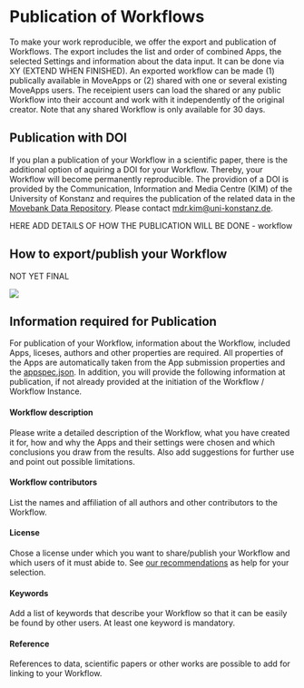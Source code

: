 # Publication of Workflows

To make your work reproducible, we offer the export and publication of Workflows. The export includes the list and order of combined Apps, the selected Settings and information about the data input. It can be done via XY (EXTEND WHEN FINISHED). An exported workflow can be made (1) publically available in MoveApps or (2) shared with one or several existing MoveApps users. The receipient users can load the shared or any public Workflow into their account and work with it independently of the original creator. Note that any shared Workflow is only available for 30 days.

## Publication with DOI
If you plan a publication of your Workflow in a scientific paper, there is the additional option of aquiring a DOI for your Workflow. Thereby, your Workflow will become permanently reproducible. The providion of a DOI is provided by the Communication, Information and Media Centre (KIM) of the University of Konstanz and requires the publication of the related data in the [Movebank Data Repository](https://www.datarepository.movebank.org/). Please contact [mdr.kim@uni-konstanz.de](mdr.kim@uni-konstanz.de).

HERE ADD DETAILS OF HOW THE PUBLICATION WILL BE DONE - workflow


## How to export/publish your Workflow
NOT YET FINAL

![](../files/Workflow_export.png)


## Information required for Publication
For publication of your Workflow, information about the Workflow, included Apps, liceses, authors and other properties are required. All properties of the Apps are automatically taken from the App submission properties and the [appspec.json](appspec.md). In addition, you will provide the following information at publication, if not already provided at the initiation of the Workflow / Workflow Instance.

#### Workflow description
Please write a detailed description of the Workflow, what you have created it for, how and why the Apps and their settings were chosen and which conclusions you draw from the results. Also add suggestions for further use and point out possible limitations.

#### Workflow contributors
List the names and affiliation of all authors and other contributors to the Workflow.

#### License
Chose a license under which you want to share/publish your Workflow and which users of it must abide to. See [our recommendations](license.md) as help for your selection.

#### Keywords
Add a list of keywords that describe your Workflow so that it can be easily be found by other users. At least one keyword is mandatory.

#### Reference
References to data, scientific papers or other works are possible to add for linking to your Workflow.

